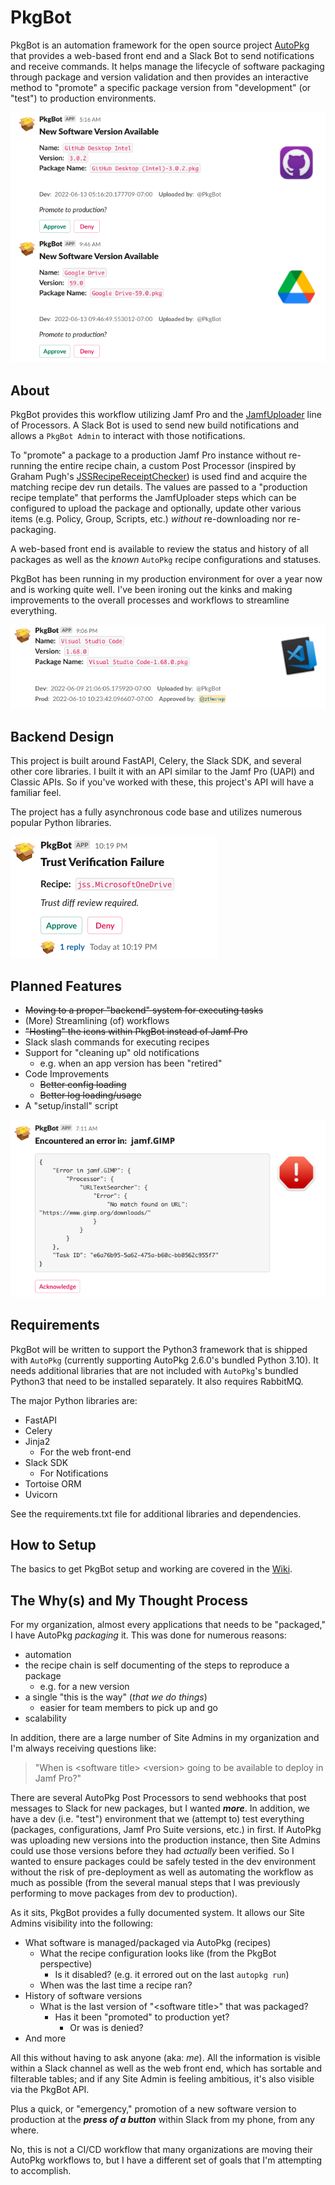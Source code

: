 # PkgBot

PkgBot is an automation framework for the open source project [AutoPkg](https://www.github.com/autopkg/autopkg) that provides a web-based front end and a Slack Bot to send notifications and receive commands.  It helps manage the lifecycle of software packaging through package and version validation and then provides an interactive method to "promote" a specific package version from "development" (or "test") to production environments.

<img src="examples/images/New Software Version Available.png" />


## About

PkgBot provides this workflow utilizing Jamf Pro and the [JamfUploader](https://github.com/grahampugh/jamf-upload) line of Processors.  A Slack Bot is used to send new build notifications and allows a `PkgBot Admin` to interact with those notifications.

To "promote" a package to a production Jamf Pro instance without re-running the entire recipe chain, a custom Post Processor (inspired by Graham Pugh's [JSSRecipeReceiptChecker](https://github.com/autopkg/grahampugh-recipes/blob/master/CommonProcessors/JSSRecipeReceiptChecker.py)) is used find and acquire the matching recipe dev run details.  The values are passed to a "production recipe template" that performs the JamfUploader steps which can be configured to upload the package and optionally, update other various items (e.g. Policy, Group, Scripts, etc.) _without_ re-downloading nor re-packaging.

A web-based front end is available to review the status and history of all packages as well as the _known_ `AutoPkg` recipe configurations and statuses.

PkgBot has been running in my production environment for over a year now and is working quite well.  I've been ironing out the kinks and making improvements to the overall processes and workflows to streamline everything.

<img src="examples/images/Approved packages.png" />


## Backend Design

This project is built around FastAPI, Celery, the Slack SDK, and several other core libraries.  I built it with an API similar to the Jamf Pro (UAPI) and Classic APIs.  So if you've worked with these, this project's API will have a familiar feel.

The project has a fully asynchronous code base and utilizes numerous popular Python libraries.

<img src="examples/images/Trust Verification Failure.png" />


## Planned Features

  * ~~Moving to a proper "backend" system for executing tasks~~
  * (More) Streamlining (of) workflows
  * ~~"Hosting" the icons within PkgBot instead of Jamf Pro~~
  * Slack slash commands for executing recipes
  * Support for "cleaning up" old notifications
    * e.g. when an app version has been "retired"
  * Code Improvements
    * ~~Better config loading~~
    * ~~Better log loading/usage~~
  * A "setup/install" script

<img src="examples/images/Encountered an Error.png" />


## Requirements

PkgBot will be written to support the Python3 framework that is shipped with `AutoPkg` (currently supporting AutoPkg 2.6.0's bundled Python 3.10).  It needs additional libraries that are not included with `AutoPkg`'s bundled Python3 that need to be installed separately.  It also requires RabbitMQ.

The major Python libraries are:
  * FastAPI
  * Celery
  * Jinja2
    * For the web front-end
  * Slack SDK
    * For Notifications
  * Tortoise ORM
  * Uvicorn

See the requirements.txt file for additional libraries and dependencies.


## How to Setup

The basics to get PkgBot setup and working are covered in the [Wiki](https://github.com/MLBZ521/PkgBot/wiki/%22Basic%22-How-to-Setup).


## The Why(s) and My Thought Process

For my organization, almost every applications that needs to be "packaged," I have AutoPkg _packaging_ it.  This was done for numerous reasons:
  * automation
  * the recipe chain is self documenting of the steps to reproduce a package
    * e.g. for a new version
  * a single "this is the way" (_that we do things_)
    * easier for team members to pick up and go
  * scalability

In addition, there are a large number of Site Admins in my organization and I'm always receiving questions like:
> "When is \<software title\> \<version\> going to be available to deploy in Jamf Pro?"

There are several AutoPkg Post Processors to send webhooks that post messages to Slack for new packages, but I wanted **_more_**.  In addition, we have a dev (i.e. "test") environment that we (attempt to) test everything (packages, configurations, Jamf Pro Suite versions, etc.) in first.  If AutoPkg was uploading new versions into the production instance, then Site Admins could use those versions before they had _actually_ been verified.  So I wanted to ensure packages could be safely tested in the dev environment without the risk of pre-deployment as well as automating the workflow as much as possible (from the several manual steps that I was previously performing to move packages from dev to production).

As it sits, PkgBot provides a fully documented system.  It allows our Site Admins visibility into the following:
  * What software is managed/packaged via AutoPkg (recipes)
    * What the recipe configuration looks like (from the PkgBot perspective)
      * Is it disabled? (e.g. it errored out on the last `autopkg run`)
    * When was the last time a recipe ran?
  * History of software versions
    * What is the last version of "\<software title\>" that was packaged?
      * Has it been "promoted" to production yet?
        * Or was is denied?
  * And more

All this without having to ask anyone (aka:  _me_).  All the information is visible within a Slack channel as well as the web front end, which has sortable and filterable tables; and if any Site Admin is feeling ambitious, it's also visible via the PkgBot API.

Plus a quick, or "emergency," promotion of a new software version to production at the _**press of a button**_ within Slack from my phone, from any where.

No, this is not a CI/CD workflow that many organizations are moving their AutoPkg workflows to, but I have a different set of goals that I'm attempting to accomplish.
